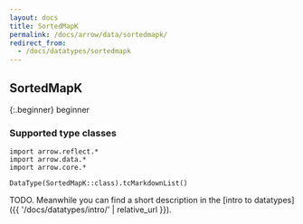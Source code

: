 ```yaml
---
layout: docs
title: SortedMapK
permalink: /docs/arrow/data/sortedmapk/
redirect_from:
  - /docs/datatypes/sortedmapk
---
```


## SortedMapK

{:.beginner}
beginner

### Supported type classes

```kotlin:ank:replace
import arrow.reflect.*
import arrow.data.*
import arrow.core.*

DataType(SortedMapK::class).tcMarkdownList()
```

TODO. Meanwhile you can find a short description in the [intro to datatypes]({{ '/docs/datatypes/intro/' | relative_url }}).
